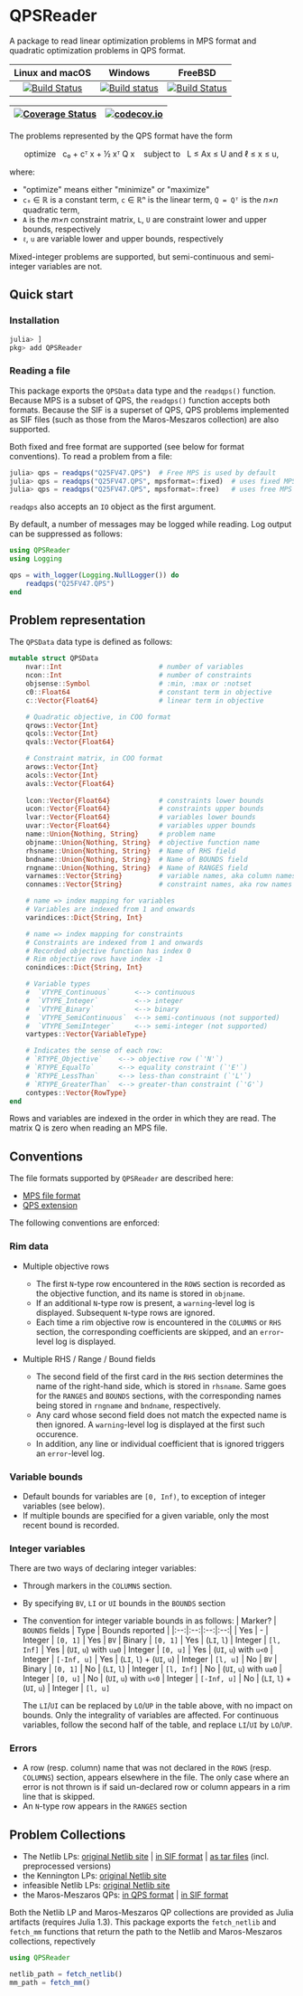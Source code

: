 # QPSReader

A package to read linear optimization problems in MPS format and quadratic optimization problems in QPS format.

 **Linux and macOS** | **Windows** | **FreeBSD** |
|:----------------:|:------------:|:-----------------:|
[![Build Status](https://travis-ci.org/JuliaSmoothOptimizers/QPSReader.jl.svg?branch=master)](https://travis-ci.org/JuliaSmoothOptimizers/QPSReader.jl) | [![Build status](https://ci.appveyor.com/api/projects/status/mntnshay4xud7t8t?svg=true)](https://ci.appveyor.com/project/dpo/qpsreader-jl) | [![Build Status](https://api.cirrus-ci.com/github/JuliaSmoothOptimizers/QPSReader.jl.svg)](https://cirrus-ci.com/github/JuliaSmoothOptimizers/QPSReader.jl) |


[![Coverage Status](https://coveralls.io/repos/JuliaSmoothOptimizers/QPSReader.jl/badge.svg?branch=master)](https://coveralls.io/r/JuliaSmoothOptimizers/QPSReader.jl?branch=master) | [![codecov.io](https://codecov.io/github/JuliaSmoothOptimizers/QPSReader.jl/coverage.svg?branch=master)](https://codecov.io/github/JuliaSmoothOptimizers/QPSReader.jl?branch=master)
|:--:|:--:|

The problems represented by the QPS format have the form

<p align="center">
optimize &nbsp; c₀ + cᵀ x + ½ xᵀ Q x
&nbsp;&nbsp;
subject to &nbsp; L ≤ Ax ≤ U and ℓ ≤ x ≤ u,

</p>

where:
* "optimize" means either "minimize" or "maximize"
* `c₀` ∈ ℝ is a constant term, `c` ∈ ℝⁿ is the linear term, `Q = Qᵀ` is the *n×n* quadratic term,
* `A` is the *m×n* constraint matrix, `L`, `U` are constraint lower and upper bounds, respectively
* `ℓ`, `u` are variable lower and upper bounds, respectively

Mixed-integer problems are supported, but semi-continuous and semi-integer variables are not.

## Quick start

### Installation
```julia
julia> ]
pkg> add QPSReader
```

### Reading a file

This package exports the `QPSData` data type and the `readqps()` function.
Because MPS is a subset of QPS, the `readqps()` function accepts both formats.
Because the SIF is a superset of QPS, QPS problems implemented as SIF files (such as those from the Maros-Meszaros collection) are also supported.

Both fixed and free format are supported (see below for format conventions).
To read a problem from a file:
```julia
julia> qps = readqps("Q25FV47.QPS")  # Free MPS is used by default
julia> qps = readqps("Q25FV47.QPS", mpsformat=:fixed)  # uses fixed MPS format
julia> qps = readqps("Q25FV47.QPS", mpsformat=:free)   # uses free MPS format
```

`readqps` also accepts an `IO` object as the first argument.

By default, a number of messages may be logged while reading.
Log output can be suppressed as follows:
```julia
using QPSReader
using Logging

qps = with_logger(Logging.NullLogger()) do
    readqps("Q25FV47.QPS")
end
```

## Problem representation

The `QPSData` data type is defined as follows:

```julia
mutable struct QPSData
    nvar::Int                        # number of variables
    ncon::Int                        # number of constraints
    objsense::Symbol                 # :min, :max or :notset
    c0::Float64                      # constant term in objective
    c::Vector{Float64}               # linear term in objective

    # Quadratic objective, in COO format
    qrows::Vector{Int}
    qcols::Vector{Int}
    qvals::Vector{Float64}

    # Constraint matrix, in COO format
    arows::Vector{Int}
    acols::Vector{Int}
    avals::Vector{Float64}
    
    lcon::Vector{Float64}            # constraints lower bounds
    ucon::Vector{Float64}            # constraints upper bounds
    lvar::Vector{Float64}            # variables lower bounds
    uvar::Vector{Float64}            # variables upper bounds
    name::Union{Nothing, String}     # problem name
    objname::Union{Nothing, String}  # objective function name
    rhsname::Union{Nothing, String}  # Name of RHS field
    bndname::Union{Nothing, String}  # Name of BOUNDS field
    rngname::Union{Nothing, String}  # Name of RANGES field
    varnames::Vector{String}         # variable names, aka column names
    connames::Vector{String}         # constraint names, aka row names

    # name => index mapping for variables
    # Variables are indexed from 1 and onwards
    varindices::Dict{String, Int}

    # name => index mapping for constraints
    # Constraints are indexed from 1 and onwards
    # Recorded objective function has index 0
    # Rim objective rows have index -1
    conindices::Dict{String, Int}

    # Variable types
    #  `VTYPE_Continuous`      <--> continuous
    #  `VTYPE_Integer`         <--> integer
    #  `VTYPE_Binary`          <--> binary
    #  `VTYPE_SemiContinuous`  <--> semi-continuous (not supported)
    #  `VTYPE_SemiInteger`     <--> semi-integer (not supported)
    vartypes::Vector{VariableType}

    # Indicates the sense of each row:
    # `RTYPE_Objective`    <--> objective row (`'N'`)
    # `RTYPE_EqualTo`      <--> equality constraint (`'E'`)
    # `RTYPE_LessThan`     <--> less-than constraint (`'L'`)
    # `RTYPE_GreaterThan`  <--> greater-than constraint (`'G'`)
    contypes::Vector{RowType}
end
```
Rows and variables are indexed in the order in which they are read.
The matrix Q is zero when reading an MPS file.

## Conventions

The file formats supported by `QPSReader` are described here:
* [MPS file format](http://lpsolve.sourceforge.net/5.5/mps-format.htm)
* [QPS extension](https://doi.org/10.1080/10556789908805768)

The following conventions are enforced:

### Rim data

* Multiple objective rows
    * The first `N`-type row encountered in the `ROWS` section is recorded as the objective function, and its name is stored in `objname`.
    * If an additional `N`-type row is present, a `warning`-level log is displayed. Subsequent `N`-type rows are ignored.
    * Each time a rim objective row is encountered in the `COLUMNS` or `RHS` section, the corresponding coefficients are skipped, and an `error`-level log is displayed.

* Multiple RHS / Range / Bound fields
    * The second field of the first card in the `RHS` section determines the name of the right-hand side, which is stored in `rhsname`. Same goes for the `RANGES` and `BOUNDS` sections, with the corresponding names being stored in `rngname` and `bndname`, respectively.
    * Any card whose second field does not match the expected name is then ignored.
    A `warning`-level log is displayed at the first such occurence.
    * In addition, any line or individual coefficient that is ignored triggers an `error`-level log.

### Variable bounds

* Default bounds for variables are `[0, Inf)`, to exception of integer variables (see below).
* If multiple bounds are specified for a given variable, only the most recent bound is recorded.

### Integer variables

There are two ways of declaring integer variables:

* Through markers in the `COLUMNS` section.
* By specifying `BV`, `LI` or `UI` bounds in the `BOUNDS` section
* The convention for integer variable bounds in as follows:
    | Marker? | `BOUNDS` fields | Type | Bounds reported |
    |:--:|:--:|:--:|:--:|
    | Yes | - | Integer | `[0, 1]` 
    | Yes | `BV` | Binary | `[0, 1]` 
    | Yes | (`LI`, `l`) | Integer | `[l, Inf]` 
    | Yes | (`UI`, `u`) with `u≥0` | Integer | `[0, u]`
    | Yes | (`UI`, `u`) with `u<0` | Integer | `[-Inf, u]`
    | Yes | (`LI`, `l`) + (`UI`, `u`) | Integer | `[l, u]` 
    | No | `BV` | Binary | `[0, 1]` 
    | No | (`LI`, `l`) | Integer | `[l, Inf]` 
    | No | (`UI`, `u`) with `u≥0` | Integer | `[0, u]`
    | No | (`UI`, `u`) with `u<0` | Integer | `[-Inf, u]`
    | No | (`LI`, `l`) + (`UI`, `u`) | Integer | `[l, u]` 

    The `LI`/`UI` can be replaced by `LO`/`UP` in the table above, with no impact on bounds. Only the integrality of variables are affected.
    For continuous variables, follow the second half of the table, and replace `LI`/`UI` by `LO`/`UP`.

### Errors

* A row (resp. column) name that was not declared in the `ROWS` (resp. `COLUMNS`) section, appears elsewhere in the file.
The only case where an error is not thrown is if said un-declared row or column appears in a rim line that is skipped.
* An `N`-type row appears in the `RANGES` section


## Problem Collections

* The Netlib LPs: [original Netlib site](http://www.netlib.org/lp) | [in SIF format](http://www.numerical.rl.ac.uk/cute/netlib.html) | [as tar files](http://users.clas.ufl.edu/hager/coap/format.html) (incl. preprocessed versions)
* the Kennington LPs: [original Netlib site](http://www.netlib.org/lp/data/kennington)
* infeasible Netlib LPs: [original Netlib site](http://www.netlib.org/lp/infeas)
* the Maros-Meszaros QPs: [in QPS format](http://www.doc.ic.ac.uk/~im/#DATA) | [in SIF format](https://bitbucket.org/optrove/maros-meszaros/wiki/Home)

Both the Netlib LP and Maros-Meszaros QP collections are provided as Julia artifacts (requires Julia 1.3).
This package exports the `fetch_netlib` and `fetch_mm` functions that return the path to the Netlib and Maros-Meszaros collections, repectively
```julia
using QPSReader

netlib_path = fetch_netlib()
mm_path = fetch_mm()
```